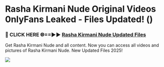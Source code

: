 # Rasha Kirmani Nude Original Videos 0nlyFans Leaked - Files Updated! ()

<h3>🔴 CLICK HERE 🌐==►► <a href="https://tinyurl.com/2p9ay9w9" rel="nofollow">Rasha Kirmani Nude Updated Files</a></h3>

Get Rasha Kirmani Nude and all content. Now you can access all videos and pictures of Rasha Kirmani Nude. New Updated Files 2025!

[![](https://i.imgur.com/KQgVmj3.gif)](https://tinyurl.com/2p9ay9w9)
